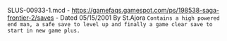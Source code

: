 SLUS-00933-1.mcd - https://gamefaqs.gamespot.com/ps/198538-saga-frontier-2/saves - Dated 05/15/2001 By St.Ajora `Contains a high powered end man, a safe save to level up and finally a game clear save to start in new game plus.`